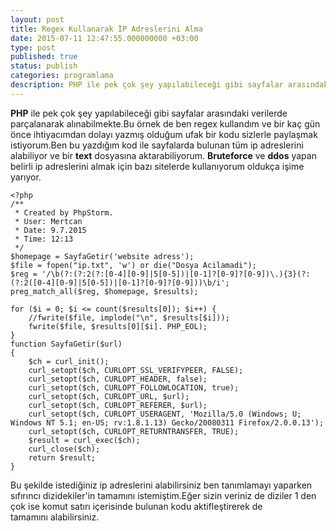 ```yaml
---
layout: post
title: Regex Kullanarak İP Adreslerini Alma
date: 2015-07-11 12:47:55.000000000 +03:00
type: post
published: true
status: publish
categories: programlama
description: PHP ile pek çok şey yapılabileceği gibi sayfalar arasındaki verilerde parçalanarak alınabilmekte.Bu örnek de ben regex kullandım ve bir kaç
---
```


**PHP** ile pek çok şey yapılabileceği gibi sayfalar arasındaki verilerde parçalanarak alınabilmekte.Bu örnek de ben regex kullandım ve bir kaç gün önce ihtiyacımdan dolayı yazmış olduğum ufak bir kodu sizlerle paylaşmak istiyorum.Ben bu yazdığım kod ile sayfalarda bulunan tüm ip adreslerini alabiliyor ve bir **text** dosyasına aktarabiliyorum. **Bruteforce** ve **ddos** yapan belirli ip adreslerini almak için bazı sitelerde kullanıyorum oldukça işime yarıyor.

    <?php
    /**
     * Created by PhpStorm.
     * User: Mertcan
     * Date: 9.7.2015
     * Time: 12:13
     */
    $homepage = SayfaGetir('website adress');
    $file = fopen("ip.txt", 'w') or die("Dosya Acilamadi");
    $reg = '/\b(?:(?:2(?:[0-4][0-9]|5[0-5])|[0-1]?[0-9]?[0-9])\.){3}(?:(?:2([0-4][0-9]|5[0-5])|[0-1]?[0-9]?[0-9]))\b/i';
    preg_match_all($reg, $homepage, $results);

    for ($i = 0; $i <= count($results[0]); $i++) {
        //fwrite($file, implode("\n", $results[$i]));
        fwrite($file, $results[0][$i]. PHP_EOL);
    }
    function SayfaGetir($url)
    {
        $ch = curl_init();
        curl_setopt($ch, CURLOPT_SSL_VERIFYPEER, FALSE);
        curl_setopt($ch, CURLOPT_HEADER, false);
        curl_setopt($ch, CURLOPT_FOLLOWLOCATION, true);
        curl_setopt($ch, CURLOPT_URL, $url);
        curl_setopt($ch, CURLOPT_REFERER, $url);
        curl_setopt($ch, CURLOPT_USERAGENT, 'Mozilla/5.0 (Windows; U; Windows NT 5.1; en-US; rv:1.8.1.13) Gecko/20080311 Firefox/2.0.0.13');
        curl_setopt($ch, CURLOPT_RETURNTRANSFER, TRUE);
        $result = curl_exec($ch);
        curl_close($ch);
        return $result;
    }

Bu şekilde istediğiniz ip adreslerini alabilirsiniz ben tanımlamayı yaparken sıfırıncı dizidekiler'in tamamını istemiştim.Eğer sizin veriniz de diziler&nbsp;1 den çok ise komut satırı içerisinde bulunan kodu aktifleştirerek de tamamını&nbsp;alabilirsiniz.
